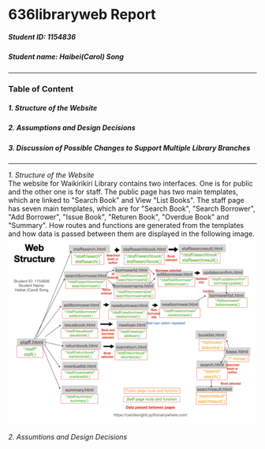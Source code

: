 # 636libraryweb Report
##### Student ID: 1154836
##### Student name: Haibei(Carol) Song

--------------------------------------------------------

### Table of Content
##### 1. Structure of the Website
##### 2. Assumptions and Design Decisions
##### 3. Discussion of Possible Changes to Support Multiple Library Branches

--------------------------------------------------------
*1. Structure of the Website*   
The website for Waikirikiri Library contains two interfaces. One is for
public and the other one is for staff. 
The public page has two main templates, which are linked to "Search Book" and View "List Books".
The staff page has seven main templates, which are for "Search Book", "Search Borrower", "Add Borrower", "Issue Book", "Returen Book", "Overdue Book" and "Summary".
How routes and functions are generated from the templates and how data is passed between them are displayed in the following image.
![This is an image](/structure.001.jpeg)

*2. Assumtions and Design Decisions*


